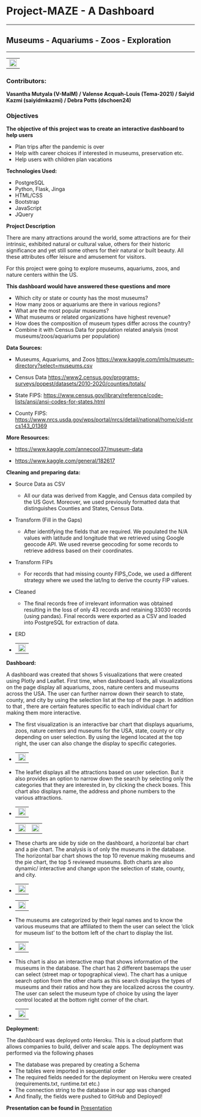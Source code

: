 # Project-MAZE - A Dashboard

____________________________________________________

## Museums - Aquariums - Zoos - Exploration

_____________________________________________________

<table><tr><td align="center"><img src="Images/img12.jpg" width="100%"></tr></td></table>

### Contributors: 
**Vasantha Mutyala (V-MalM) / Valense Acquah-Louis (Tema-2021) / Saiyid Kazmi (saiyidmkazmi)  / Debra Potts (dschoen24)**

### Objectives
**The objective of this project was to create an interactive dashboard to help users**
* Plan trips after the pandemic is over
* Help with career choices if interested in museums, preservation etc.
* Help users with children plan vacations

**Technologies Used:**
* PostgreSQL
* Python, Flask, Jinga
* HTML/CSS
* Bootstrap
* JavaScript
* JQuery

**Project Description**

There are many attractions around the world, some attractions are for their intrinsic, exhibited natural or cultural value, others for their historic significance and yet still some others for their natural or built beauty. All these attributes offer leisure and amusement for visitors. 

For this project were going to explore museums, aquariums, zoos, and nature centers within the US.

**This dashboard would have answered these questions and more**
* Which city or state or county has the most museums? 
* How many zoos or aquariums are there in various regions? 
* What are the most popular museums?
* What museums or related organizations have highest revenue?
* How does the composition of museum types differ across the country?
* Combine it with Census Data for population related analysis (most museums/zoos/aquariums per     population)

**Data Sources:**
*	Museums, Aquariums, and Zoos
https://www.kaggle.com/imls/museum-directory?select=museums.csv
*	Census Data 
https://www2.census.gov/programs-surveys/popest/datasets/2010-2020/counties/totals/

*	State FIPS: 
https://www.census.gov/library/reference/code-lists/ansi/ansi-codes-for-states.html

*	County FIPS:
https://www.nrcs.usda.gov/wps/portal/nrcs/detail/national/home/cid=nrcs143_01369

**More Resources:**
* https://www.kaggle.com/annecool37/museum-data

* https://www.kaggle.com/general/182617

**Cleaning and preparing data:**
* Source Data as CSV
    * All our data was derived from Kaggle, and Census data compiled by the US Govt. Moreover, we used previously formatted data that distinguishes Counties and States, Census Data.   
* Transform (Fill in the Gaps)
    * After identifying the fields that are required. We populated the N/A values with latitude and longitude that we retrieved using Google geocode API. We used reverse geocoding for some records to retrieve address based on their coordinates. 
* Transform FIPs
	* For records that had missing county FIPS_Code, we used a different strategy where we used the lat/lng to derive the county FIP values.
* Cleaned
    * The final records free of irrelevant information was obtained resulting in the loss of only 43 records and retaining 33030 records (using pandas). Final records were exported as a CSV and loaded into PostgreSQL for extraction of data. 

* ERD
* <table><tr><td align="center"><img src="Images/ERD.jpg" width="100%"></tr></td></table>

**Dashboard:**

A dashboard was created that shows 5 visualizations that were created using Plotly and Leaflet. First time, when dashboard loads, all visualizations on the page display all aquariums, zoos, nature centers and museums across the USA. The user can further narrow down their search to state, county, and city by using the selection list at the top of the page. In addition to that , there are certain features specific to each individual chart for making them more interactive.

* The first visualization is an interactive bar chart that displays aquariums, zoos, nature centers and museums for the USA, state, county or city depending on user selection. By using the legend located at the top right, the user can also change the display to specific categories.  
* <table><tr><td align="center"><img src="Images/img1.jpg" width="100%"></tr></td></table>
    
* The leaflet displays all the attractions based on user selection. But it also provides an option to narrow down the search by selecting only the categories that they are interested in, by clicking the check boxes. This chart also displays name, the address and phone numbers to the various attractions.
* <table><tr><td align="center"><img src="Images/img2.jpg" width="100%"></tr></td></table>
* <table><tr><td align="center"><img src="Images/img6.jpg" width="100%"><td align="center"><img src="Images/img9.jpg" width="100%"></tr></table>
 
* These charts are side by side on the dashboard, a horizontal bar chart and a pie chart. The analysis is of only the museums in the database. The horizontal bar chart shows the top 10 revenue making museums and the pie chart, the top 5 reviewed museums. Both charts are also dynamic/ interactive and change upon the selection of state, county, and city.  

* <table><tr><td align="center"><img src="Images/img_rev1.jpg" width="100%"></tr></td></table>
* <table><tr><td align="center"><img src="Images/img_rev2.jpg" width="100%"></tr></td></table>

* The museums are categorized by their legal names and to know the various museums that are affiliated to them the user can select the ‘click for museum list’ to the bottom left of the chart to display the list.

* <table><tr><td align="center"><img src="Images/img8.jpg" width="100%"></tr></td></table>

* This chart is also an interactive map that shows information of the museums in the database. The chart has 2 different basemaps the user can select (street map or topographical view). The chart has a unique search option from the other charts as this search displays the types of museums and their ratios and how they are localized across the country. The user can select the museum type of choice by using the layer control located at the bottom right corner of the chart.

* <table><tr><td align="center"><img src="Images/img4.jpg" width="100%"></tr></td></table>

**Deployment:**

The dashboard was deployed onto Heroku. This is a cloud platform that allows companies to build, deliver and scale apps. The deployment was performed via the following phases
* The database was prepared by creating a Schema
* The tables were imported in sequential order
* The required fields needed for the deployment on Heroku were created (requirements.txt, runtime.txt etc.)
* The connection string to the database in our app was changed
* And finally, the fields were pushed to GitHub and Deployed! 

**Presentation can be found in** [Presentation](/Presentation) 